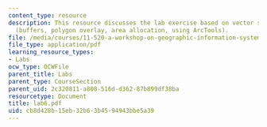 ```yaml
---
content_type: resource
description: This resource discusses the lab exercise based on vector spatial analysis
  (buffers, polygon overlay, area allocation, using ArcTools).
file: /media/courses/11-520-a-workshop-on-geographic-information-systems-fall-2005/cb8d428b15eb32b63b4594943bbe5a39_lab6.pdf
file_type: application/pdf
learning_resource_types:
- Labs
ocw_type: OCWFile
parent_title: Labs
parent_type: CourseSection
parent_uid: 2c320811-a808-516d-d362-87b899df38ba
resourcetype: Document
title: lab6.pdf
uid: cb8d428b-15eb-32b6-3b45-94943bbe5a39
---
```

